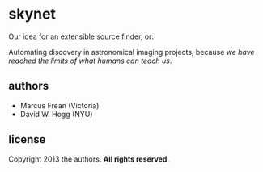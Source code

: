 skynet
======

Our idea for an extensible source finder, or:

Automating discovery in astronomical imaging projects,
because *we have reached the limits of what humans can teach us*.

authors
-------
- Marcus Frean (Victoria)
- David W. Hogg (NYU)

license
-------
Copyright 2013 the authors.  **All rights reserved**.
